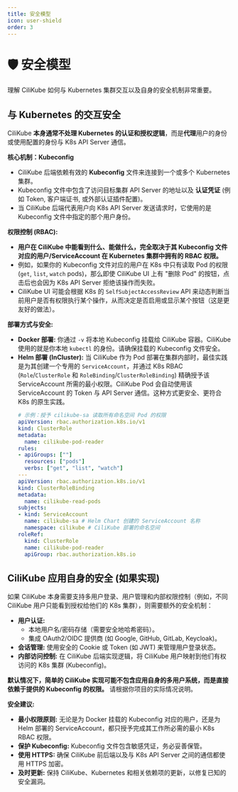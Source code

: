 ```yaml
---
title: 安全模型
icon: user-shield
order: 3
---
```


# 🛡️ 安全模型

理解 CiliKube 如何与 Kubernetes 集群交互以及自身的安全机制非常重要。

## 与 Kubernetes 的交互安全

CiliKube **本身通常不处理 Kubernetes 的认证和授权逻辑**，而是**代理**用户的身份或使用配置的身份与 K8s API Server 通信。

**核心机制：Kubeconfig**

*   CiliKube 后端依赖有效的 **Kubeconfig** 文件来连接到一个或多个 Kubernetes 集群。
*   Kubeconfig 文件中包含了访问目标集群 API Server 的地址以及 **认证凭证** (例如 Token, 客户端证书, 或外部认证插件配置)。
*   当 CiliKube 后端代表用户向 K8s API Server 发送请求时，它使用的是 Kubeconfig 文件中指定的那个用户身份。

**权限控制 (RBAC):**

*   **用户在 CiliKube 中能看到什么、能做什么，完全取决于其 Kubeconfig 文件对应的用户/ServiceAccount 在 Kubernetes 集群中拥有的 RBAC 权限。**
*   例如，如果你的 Kubeconfig 文件对应的用户在 K8s 中只有读取 Pod 的权限 (`get`, `list`, `watch` pods)，那么即使 CiliKube UI 上有 "删除 Pod" 的按钮，点击后也会因为 K8s API Server 拒绝该操作而失败。
*   CiliKube UI 可能会根据 K8s 的 `SelfSubjectAccessReview` API 来动态判断当前用户是否有权限执行某个操作，从而决定是否启用或显示某个按钮（这是更友好的做法）。

**部署方式与安全:**

*   **Docker 部署:** 你通过 `-v` 将本地 Kubeconfig 挂载给 CiliKube 容器。CiliKube 使用的就是你本地 `kubectl` 的身份。请确保挂载的 Kubeconfig 文件安全。
*   **Helm 部署 (InCluster):** 当 CiliKube 作为 Pod 部署在集群内部时，最佳实践是为其创建一个专用的 `ServiceAccount`，并通过 K8s RBAC (`Role`/`ClusterRole` 和 `RoleBinding`/`ClusterRoleBinding`) 精确授予该 ServiceAccount 所需的最小权限。CiliKube Pod 会自动使用该 ServiceAccount 的 Token 与 API Server 通信。这种方式更安全、更符合 K8s 的原生实践。
    ```yaml
    # 示例：授予 cilikube-sa 读取所有命名空间 Pod 的权限
    apiVersion: rbac.authorization.k8s.io/v1
    kind: ClusterRole
    metadata:
      name: cilikube-pod-reader
    rules:
    - apiGroups: [""]
      resources: ["pods"]
      verbs: ["get", "list", "watch"]
    ---
    apiVersion: rbac.authorization.k8s.io/v1
    kind: ClusterRoleBinding
    metadata:
      name: cilikube-read-pods
    subjects:
    - kind: ServiceAccount
      name: cilikube-sa # Helm Chart 创建的 ServiceAccount 名称
      namespace: cilikube # CiliKube 部署的命名空间
    roleRef:
      kind: ClusterRole
      name: cilikube-pod-reader
      apiGroup: rbac.authorization.k8s.io
    ```

## CiliKube 应用自身的安全 (如果实现)

如果 CiliKube 本身需要支持多用户登录、用户管理和内部权限控制（例如，不同 CiliKube 用户只能看到授权给他们的 K8s 集群），则需要额外的安全机制：

*   **用户认证:**
    *   本地用户名/密码存储（需要安全地哈希密码）。
    *   集成 OAuth2/OIDC 提供商 (如 Google, GitHub, GitLab, Keycloak)。
*   **会话管理:** 使用安全的 Cookie 或 Token (如 JWT) 来管理用户登录状态。
*   **内部访问控制:** 在 CiliKube 后端实现逻辑，将 CiliKube 用户映射到他们有权访问的 K8s 集群 (Kubeconfig)。

**默认情况下，简单的 CiliKube 实现可能不包含应用自身的多用户系统，而是直接依赖于提供的 Kubeconfig 的权限。** 请根据你项目的实际情况说明。

**安全建议:**

*   **最小权限原则:** 无论是为 Docker 挂载的 Kubeconfig 对应的用户，还是为 Helm 部署的 ServiceAccount，都只授予完成其工作所必需的最小 K8s RBAC 权限。
*   **保护 Kubeconfig:** Kubeconfig 文件包含敏感凭证，务必妥善保管。
*   **使用 HTTPS:** 确保 CiliKube 前后端以及与 K8s API Server 之间的通信都使用 HTTPS 加密。
*   **及时更新:** 保持 CiliKube、Kubernetes 和相关依赖项的更新，以修复已知的安全漏洞。